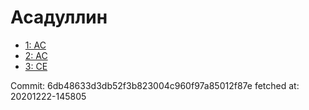 # Асадуллин
- [1: AC](1.md)
- [2: AC](2.md)
- [3: CE](3.md)

Commit: 6db48633d3db52f3b823004c960f97a85012f87e
 fetched at: 20201222-145805
